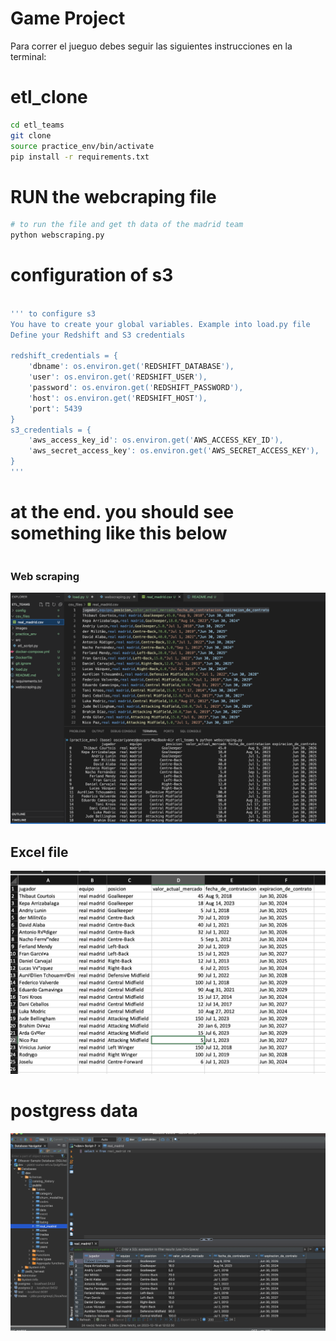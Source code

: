 # Game Project 

Para correr el jueguo debes seguir las siguientes instrucciones en la terminal:

# etl_clone
```sh
cd etl_teams
git clone
source practice_env/bin/activate
pip install -r requirements.txt
```

# RUN the webcraping file
```sh
# to run the file and get th data of the madrid team
python webscraping.py  
```


# configuration of s3
```sh

''' to configure s3 
You have to create your global variables. Example into load.py file 
Define your Redshift and S3 credentials

redshift_credentials = {
    'dbname': os.environ.get('REDSHIFT_DATABASE'),
    'user': os.environ.get('REDSHIFT_USER'),
    'password': os.environ.get('REDSHIFT_PASSWORD'),
    'host': os.environ.get('REDSHIFT_HOST'),
    'port': 5439
}
s3_credentials = {
    'aws_access_key_id': os.environ.get('AWS_ACCESS_KEY_ID'),
    'aws_secret_access_key': os.environ.get('AWS_SECRET_ACCESS_KEY'),
}
'''


```
# at the end. you should see something like this below 
```
```
###  Web scraping 
![Example Image](images/webscraping.png)

## Excel file 
![Example Image](images/excel.png)

# postgress data 
![Example Image](images/Postgress.png)

```
